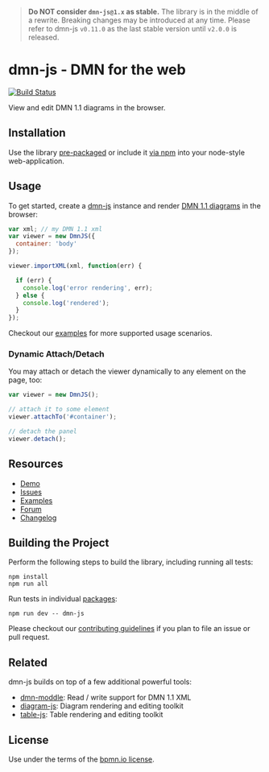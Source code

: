 > __Do NOT consider `dmn-js@1.x` as stable.__ The library is in the middle of
a rewrite. Breaking changes may be introduced at any time. Please refer to dmn-js `v0.11.0` as the last stable version until `v2.0.0` is released.


# dmn-js - DMN for the web

[![Build Status](https://travis-ci.org/bpmn-io/dmn-js.svg?branch=master)](https://travis-ci.org/bpmn-io/dmn-js)

View and edit DMN 1.1 diagrams in the browser.


## Installation

Use the library [pre-packaged](https://github.com/bpmn-io/dmn-js-examples/tree/master/pre-packaged)
or include it [via npm](https://github.com/bpmn-io/dmn-js-examples/tree/master/bundling)
into your node-style web-application.


## Usage

To get started, create a [dmn-js](https://github.com/bpmn-io/dmn-js) instance
and render [DMN 1.1 diagrams](http://www.omg.org/spec/DMN/About-DMN/) in the browser:

```javascript
var xml; // my DMN 1.1 xml
var viewer = new DmnJS({
  container: 'body'
});

viewer.importXML(xml, function(err) {

  if (err) {
    console.log('error rendering', err);
  } else {
    console.log('rendered');
  }
});
```

Checkout our [examples](https://github.com/bpmn-io/dmn-js-examples) for
more supported usage scenarios.


### Dynamic Attach/Detach

You may attach or detach the viewer dynamically to any element on the page, too:

```javascript
var viewer = new DmnJS();

// attach it to some element
viewer.attachTo('#container');

// detach the panel
viewer.detach();
```


## Resources

* [Demo](http://demo.bpmn.io/dmn)
* [Issues](https://github.com/bpmn-io/dmn-js/issues)
* [Examples](https://github.com/bpmn-io/dmn-js-examples)
* [Forum](https://forum.bpmn.io)
* [Changelog](./packages/dmn-js/CHANGELOG.md)


## Building the Project

Perform the following steps to build the library, including running all tests:

```
npm install
npm run all
```

Run tests in individual [packages](./packages):

```
npm run dev -- dmn-js
```

Please checkout our [contributing guidelines](./CONTRIBUTING.md) if you plan to
file an issue or pull request.


## Related

dmn-js builds on top of a few additional powerful tools:

* [dmn-moddle](https://github.com/bpmn-io/dmn-moddle): Read / write support for DMN 1.1 XML
* [diagram-js](https://github.com/bpmn-io/diagram-js): Diagram rendering and editing toolkit
* [table-js](https://github.com/bpmn-io/table-js): Table rendering and editing toolkit


## License

Use under the terms of the [bpmn.io license](http://bpmn.io/license).